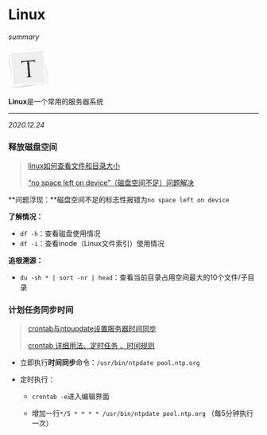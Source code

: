 # Linux

*summary*

<img src="..\template.assets\image-20201223131536639.png" alt="image-20201223131536639" style="zoom:22%;" />

**Linux**是一个常用的服务器系统

---

*2020.12.24*

### 释放磁盘空间

> [linux如何查看文件和目录大小](https://www.linuxprobe.com/linux-file-look.html)
>
> [“no space left on device”（磁盘空间不足）问题解决](https://blog.csdn.net/youmatterhsp/article/details/80382552)

**问题浮现：**磁盘空间不足的标志性报错为`no space left on device`

**了解情况：**

- `df -h`：查看磁盘使用情况
- `df -i`：查看inode（Linux文件索引）使用情况

**追根溯源：**

- `du -sh * | sort -nr | head`：查看当前目录占用空间最大的10个文件/子目录

### 计划任务同步时间

> [crontab与ntpupdate设置服务器时间同步](https://www.cnblogs.com/dyj0201/p/6477996.html)
>
> [crontab 详细用法、定时任务 、时间规则](https://blog.csdn.net/u013967628/article/details/83504839)

- 立即执行**时间同步**命令：`/usr/bin/ntpdate pool.ntp.org   `

- 定时执行：

  - `crontab -e`进入编辑界面

  - 增加一行`*/5 * * * * /usr/bin/ntpdate pool.ntp.org` （每5分钟执行一次）
